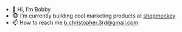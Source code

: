 - 👋 Hi, I’m Bobby
- 🐵 I’m currently building cool marketing products at [shopmonkey](https://www.shopmonkey.io/) 
- 📫 How to reach me b.christopher.3rd@gmail.com






<!---
potofpie/potofpie is a ✨ special ✨ repository because its `README.md` (this file) appears on your GitHub profile.
You can click the Preview link to take a look at your changes.
--->
